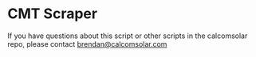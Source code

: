 # CMT Scraper

If you have questions about this script or other scripts in the calcomsolar repo, please contact brendan@calcomsolar.com
